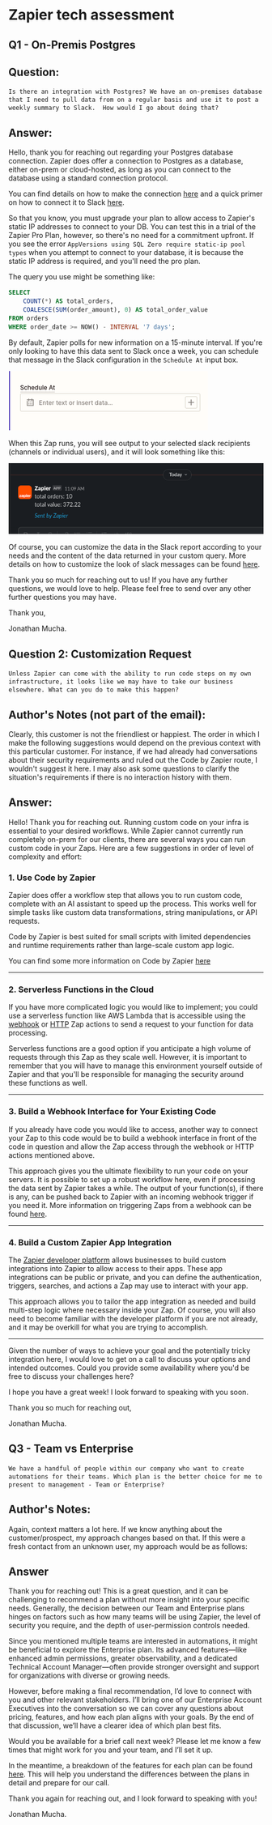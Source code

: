 # Zapier tech assessment

## Q1 - On-Premis Postgres
## Question:
```
Is there an integration with Postgres? We have an on-premises database that I need to pull data from on a regular basis and use it to post a weekly summary to Slack.  How would I go about doing that?
```
## Answer:
Hello, thank you for reaching out regarding your Postgres database connection. Zapier does offer a connection to Postgres as a database, either on-prem or cloud-hosted, as long as you can connect to the database using a standard connection protocol.

You can find details on how to make the connection [here](https://help.zapier.com/hc/en-us/articles/8495937482253-How-to-Get-Started-with-PostgreSQL) and a quick primer on how to connect it to Slack [here](https://zapier.com/apps/postgresql/integrations/slack). 

So that you know, you must upgrade your plan to allow access to Zapier's static IP addresses to connect to your DB. You can test this in a trial of the Zapier Pro Plan, however, so there's no need for a commitment upfront. If you see the error `AppVersions using SQL Zero require static-ip pool types` when you attempt to connect to your database, it is because the static IP address is required, and you'll need the pro plan.

The query you use might be something like:
```SQL
SELECT
    COUNT(*) AS total_orders,
    COALESCE(SUM(order_amount), 0) AS total_order_value
FROM orders
WHERE order_date >= NOW() - INTERVAL '7 days';
```
By default, Zapier polls for new information on a 15-minute interval. If you're only looking to have this data sent to Slack once a week, you can schedule that message in the Slack configuration in the `Schedule At` input box.

![schedule_at](https://github.com/jonathanStrange0/zapier_sa_assessment/blob/main/schedule_at.png)

When this Zap runs, you will see output to your selected slack recipients (channels or individual users), and it will look something like this:

![report](https://github.com/jonathanStrange0/zapier_sa_assessment/blob/main/zap_report.png)

Of course, you can customize the data in the Slack report according to your needs and the content of the data returned in your custom query. More details on how to customize the look of slack messages can be found [here](https://help.zapier.com/hc/en-us/articles/8496025607181-Tips-for-formatting-Slack-messages#text-0-0).

Thank you so much for reaching out to us! If you have any further questions, we would love to help. Please feel free to send over any other further questions you may have. 

Thank you,

Jonathan Mucha.

## Question 2:  **Customization Request**
```
Unless Zapier can come with the ability to run code steps on my own infrastructure, it looks like we may have to take our business elsewhere. What can you do to make this happen?
```

## Author's Notes (not part of the email):
Clearly, this customer is not the friendliest or happiest. The order in which I make the following suggestions would depend on the previous context with this particular customer. For instance, if we had already had conversations about their security requirements and ruled out the Code by Zapier route, I wouldn't suggest it here. I may also ask some questions to clarify the situation's requirements if there is no interaction history with them.

## Answer:
Hello! Thank you for reaching out. Running custom code on your infra is essential to your desired workflows. While Zapier cannot currently run completely on-prem for our clients, there are several ways you can run custom code in your Zaps. Here are a few suggestions in order of level of complexity and effort:

### 1. Use Code by Zapier
Zapier does offer a workflow step that allows you to run custom code, complete with an AI assistant to speed up the process. This works well for simple tasks like custom data transformations, string manipulations, or API requests. 

Code by Zapier is best suited for small scripts with limited dependencies and runtime requirements rather than large-scale custom app logic.

You can find some more information on Code by Zapier [here](https://zapier.com/blog/code-by-zapier-guide/)

---
### 2. Serverless Functions in the Cloud
If you have more complicated logic you would like to implement; you could use a serverless function like AWS Lambda that is accessible using the [webhook](https://help.zapier.com/hc/en-us/articles/8496083355661-How-to-get-started-with-Webhooks-by-Zapier) or [HTTP](https://help.zapier.com/hc/en-us/articles/12899607716493-Set-up-an-API-Request-action#h_01JD2EG7QP773YVQ8D371878BJ) Zap actions to send a request to your function for data processing. 

Serverless functions are a good option if you anticipate a high volume of requests through this Zap as they scale well. However, it is important to remember that you will have to manage this environment yourself outside of Zapier and that you'll be responsible for managing the security around these functions as well. 

---
### 3. Build a Webhook Interface for Your Existing Code
If you already have code you would like to access, another way to connect your Zap to this code would be to build a webhook interface in front of the code in question and allow the Zap access through the webhook or HTTP actions mentioned above. 

This approach gives you the ultimate flexibility to run your code on your servers. It is possible to set up a robust workflow here, even if processing the data sent by Zapier takes a while. The output of your function(s), if there is any, can be pushed back to Zapier with an incoming webhook trigger if you need it. More information on triggering Zaps from a webhook can be found [here](https://help.zapier.com/hc/en-us/articles/8496288690317-Trigger-Zaps-from-webhooks). 

---
### 4. Build a Custom Zapier App Integration
The [Zapier developer platform](https://docs.zapier.com/platform/home) allows businesses to build custom integrations into Zapier to allow access to their apps. These app integrations can be public or private, and you can define the authentication, triggers, searches, and actions a Zap may use to interact with your app. 

This approach allows you to tailor the app integration as needed and build multi-step logic where necessary inside your Zap. Of course, you will also need to become familiar with the developer platform if you are not already, and it may be overkill for what you are trying to accomplish.

--- 

Given the number of ways to achieve your goal and the potentially tricky integration here, I would love to get on a call to discuss your options and intended outcomes. Could you provide some availability where you'd be free to discuss your challenges here? 

I hope you have a great week! I look forward to speaking with you soon.

Thank you so much for reaching out,

Jonathan Mucha.

## Q3 - Team vs Enterprise

```
We have a handful of people within our company who want to create automations for their teams. Which plan is the better choice for me to present to management - Team or Enterprise?
```
## Author's Notes:
Again, context matters a lot here. If we know anything about the customer/prospect, my approach changes based on that. If this were a fresh contact from an unknown user, my approach would be as follows:

## Answer
Thank you for reaching out! This is a great question, and it can be challenging to recommend a plan without more insight into your specific needs. Generally, the decision between our Team and Enterprise plans hinges on factors such as how many teams will be using Zapier, the level of security you require, and the depth of user-permission controls needed.

Since you mentioned multiple teams are interested in automations, it might be beneficial to explore the Enterprise plan. Its advanced features—like enhanced admin permissions, greater observability, and a dedicated Technical Account Manager—often provide stronger oversight and support for organizations with diverse or growing needs.

However, before making a final recommendation, I’d love to connect with you and other relevant stakeholders. I’ll bring one of our Enterprise Account Executives into the conversation so we can cover any questions about pricing, features, and how each plan aligns with your goals. By the end of that discussion, we’ll have a clearer idea of which plan best fits.

Would you be available for a brief call next week? Please let me know a few times that might work for you and your team, and I’ll set it up.

In the meantime, a breakdown of the features for each plan can be found [here](https://zapier.com/app/planbuilder/pricing). This will help you understand the differences between the plans in detail and prepare for our call.

Thank you again for reaching out, and I look forward to speaking with you!

Jonathan Mucha.
    
